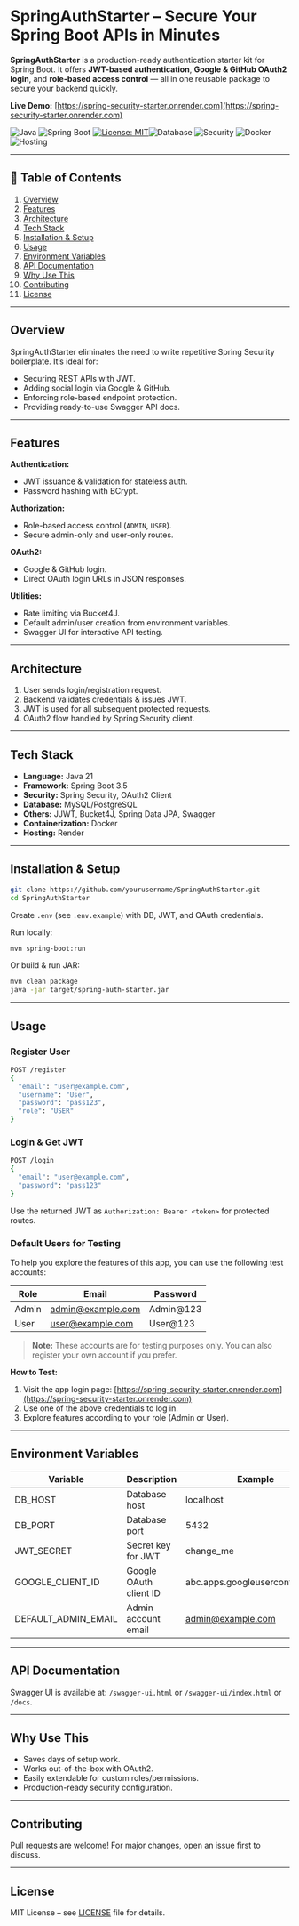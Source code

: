 # SpringAuthStarter – Secure Your Spring Boot APIs in Minutes

**SpringAuthStarter** is a production-ready authentication starter kit for Spring Boot. It offers **JWT-based authentication**, **Google & GitHub OAuth2 login**, and **role-based access control** — all in one reusable package to secure your backend quickly.

**Live Demo:** [https://spring-security-starter.onrender.com](https://spring-security-starter.onrender.com)

![Java](https://img.shields.io/badge/Java-21-blue) ![Spring Boot](https://img.shields.io/badge/Spring_Boot-3.5-success) [![License: MIT](https://img.shields.io/badge/License-MIT-yellow.svg)](https://opensource.org/licenses/MIT)![Database](https://img.shields.io/badge/Database-PostgreSQL%20%7C%20MySQL-orange) ![Security](https://img.shields.io/badge/Security-JWT%20%7C%20OAuth2-green) ![Docker](https://img.shields.io/badge/Container-Docker-blue) ![Hosting](https://img.shields.io/badge/Hosting-Render-purple)

---

## 📑 Table of Contents

1. [Overview](#overview)
2. [Features](#features)
3. [Architecture](#architecture)
4. [Tech Stack](#tech-stack)
5. [Installation & Setup](#installation--setup)
6. [Usage](#usage)
7. [Environment Variables](#environment-variables)
8. [API Documentation](#api-documentation)
9. [Why Use This](#why-use-this)
10. [Contributing](#contributing)
11. [License](#license)

---

## Overview

SpringAuthStarter eliminates the need to write repetitive Spring Security boilerplate. It’s ideal for:

* Securing REST APIs with JWT.
* Adding social login via Google & GitHub.
* Enforcing role-based endpoint protection.
* Providing ready-to-use Swagger API docs.

---

## Features

**Authentication:**

* JWT issuance & validation for stateless auth.
* Password hashing with BCrypt.

**Authorization:**

* Role-based access control (`ADMIN`, `USER`).
* Secure admin-only and user-only routes.

**OAuth2:**

* Google & GitHub login.
* Direct OAuth login URLs in JSON responses.

**Utilities:**

* Rate limiting via Bucket4J.
* Default admin/user creation from environment variables.
* Swagger UI for interactive API testing.

---

## Architecture

1. User sends login/registration request.
2. Backend validates credentials & issues JWT.
3. JWT is used for all subsequent protected requests.
4. OAuth2 flow handled by Spring Security client.

---

## Tech Stack

* **Language:** Java 21
* **Framework:** Spring Boot 3.5
* **Security:** Spring Security, OAuth2 Client
* **Database:** MySQL/PostgreSQL
* **Others:** JJWT, Bucket4J, Spring Data JPA, Swagger
* **Containerization:** Docker
* **Hosting:** Render

---

## Installation & Setup

```bash
git clone https://github.com/yourusername/SpringAuthStarter.git
cd SpringAuthStarter
```

Create `.env` (see `.env.example`) with DB, JWT, and OAuth credentials.

Run locally:

```bash
mvn spring-boot:run
```

Or build & run JAR:

```bash
mvn clean package
java -jar target/spring-auth-starter.jar
```

---

## Usage

### Register User

```bash
POST /register
{
  "email": "user@example.com",
  "username": "User",
  "password": "pass123",
  "role": "USER"
}
```

### Login & Get JWT

```bash
POST /login
{
  "email": "user@example.com",
  "password": "pass123"
}
```

Use the returned JWT as `Authorization: Bearer <token>` for protected routes.


### Default Users for Testing

To help you explore the features of this app, you can use the following test accounts:

| Role  | Email                                         | Password  |
| ----- | --------------------------------------------- |-----------|
| Admin | [admin@example.com](mailto:admin@example.com) | Admin@123 |
| User  | [user@example.com](mailto:user@example.com)   | User@123  |

> **Note:** These accounts are for testing purposes only. You can also register your own account if you prefer.

**How to Test:**

1. Visit the app login page: [https://spring-security-starter.onrender.com](https://spring-security-starter.onrender.com)
2. Use one of the above credentials to log in.
3. Explore features according to your role (Admin or User).

---

## Environment Variables

| Variable              | Description            | Example                                       |
| --------------------- | ---------------------- | --------------------------------------------- |
| DB\_HOST              | Database host          | localhost                                     |
| DB\_PORT              | Database port          | 5432                                          |
| JWT\_SECRET           | Secret key for JWT     | change\_me                                    |
| GOOGLE\_CLIENT\_ID    | Google OAuth client ID | abc.apps.googleusercontent.com                |
| DEFAULT\_ADMIN\_EMAIL | Admin account email    | [admin@example.com](mailto:admin@example.com) |

---
## API Documentation

Swagger UI is available at: `/swagger-ui.html` or `/swagger-ui/index.html` or `/docs`.

---

## Why Use This

* Saves days of setup work.
* Works out-of-the-box with OAuth2.
* Easily extendable for custom roles/permissions.
* Production-ready security configuration.

---

## Contributing

Pull requests are welcome! For major changes, open an issue first to discuss.

---

## License

MIT License – see [LICENSE](LICENSE) file for details.
